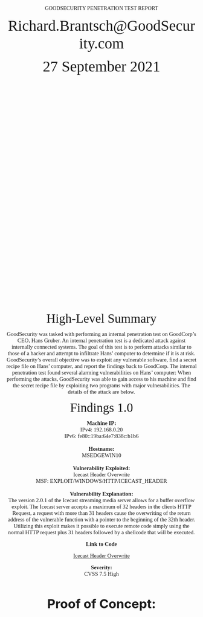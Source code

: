 <p align="Center"><span style="font-family:calibri light;">GOODSECURITY PENETRATION TEST REPORT 
</span>


<p align="Center"><span style="font-family:calibri light; font-size: 30pt;">Richard.Brantsch@GoodSecurity.com</span>

<p align="Center"><span style="font-family:calibri light; font-size: 30pt;">27 September 2021
<br/>
<br/>
<br/>
<br/>
<br/>
<br/>
<br/>
<br/>
<br/>
<br/>
<br/>
<br/>
<br/>
<br/>
</span>

<p align="Center"><span style="font-family:calibri light; font-size: 25pt;">High-Level Summary</span>

<p align="Center"><span style="font-family:calibri light; font-size: 11pt;">GoodSecurity was tasked with performing an internal penetration test on GoodCorp’s CEO, Hans Gruber. An internal penetration test is a dedicated attack against internally connected systems. The goal of this test is to perform attacks similar to those of a hacker and attempt to infiltrate Hans’ computer to determine if it is at risk. GoodSecurity’s overall objective was to exploit any vulnerable software, find a secret recipe file on Hans’ computer, and report the findings back to GoodCorp.
The internal penetration test found several alarming vulnerabilities on Hans’ computer: When performing the attacks, GoodSecurity was able to gain access to his machine and find the secret recipe file by exploiting two programs with major vulnerabilities. The details of the attack are below.</span>



<p align="Center"><span style="font-family:calibri light; font-size: 25pt;">Findings 1.0</span>

<p align="Center"><span style="font-family:calibri light; font-size: 11pt;">
<b>Machine IP:</b> <br/> 
IPv4: 192.168.0.20 <br/>
IPv6: fe80::19ba:64e7:838c:b1b6 <br/>
<br/> 
<b>Hostname:</b> <br/> 
MSEDGEWIN10 <br/> <br/>
<b>Vulnerability Exploited:</b> <br/>
Icecast Header Overwrite <br/>
MSF: EXPLOIT/WINDOWS/HTTP/ICECAST_HEADER <br/><br/>
<b>Vulnerability Explanation:</b><br/>
The version 2.0.1 of the Icecast streaming media server allows for a buffer overflow exploit. 
The Icecast server accepts a maximum of 32 headers in the clients HTTP Request, a request with more than 31 headers cause the overwriting of the return address of the vulnerable function with a pointer to the beginning of the 32th header.
Utilizing this exploit makes it possible to execute remote code simply using the normal HTTP request plus 31 headers followed by a shellcode that will be executed.</span>
<br/>
<p align="Center"><span style="font-family:calibri light; font-size: 11pt;"><b>Link to Code</b></span>
<p align="Center"><span style="font-family:calibri light; font-size: 11pt;"><a href="https://vulners.com/metasploit/MSF:EXPLOIT/WINDOWS/HTTP/ICECAST_HEADER">Icecast Header Overwrite</a> </span>
<br/>
<p align="Center"><span style="font-family:calibri light; font-size: 11pt;"><b>Severity:</b>
<br/>
CVSS 7.5 High
<br/><br/>
<p align="center"; style="font-size: 25pt"><b>Proof of Concept:</b></p>
</span>


















